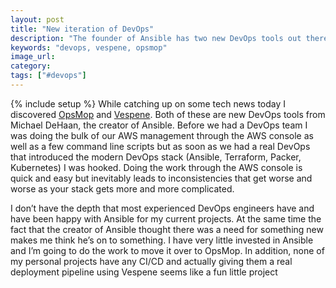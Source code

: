 ```yaml
---
layout: post
title: "New iteration of DevOps"
description: "The founder of Ansible has two new DevOps tools out there - Vespene and OpsMops - and I plan on giving them a shot in the next few weesk."
keywords: "devops, vespene, opsmop"
image_url:
category:
tags: ["#devops"]
---
```

{% include setup %}
While catching up on some tech news today I discovered [OpsMop](https://opsmop.io) and [Vespene](https://vespene.io). Both of these are new DevOps tools from Michael DeHaan, the creator of Ansible. Before we had a DevOps team I was doing the bulk of our AWS management through the AWS console as well as a few command line scripts but as soon as we had a real DevOps that introduced the modern DevOps stack (Ansible, Terraform, Packer, Kubernetes) I was hooked. Doing the work through the AWS console is quick and easy but inevitably leads to inconsistencies that get worse and worse as your stack gets more and more complicated.

I don’t have the depth that most experienced DevOps engineers have and have been happy with Ansible for my current projects. At the same time the fact that the creator of Ansible thought there was a need for something new makes me think he’s on to something. I have very little invested in Ansible and I’m going to do the work to move it over to OpsMop. In addition, none of my personal projects have any CI/CD and actually giving them a real deployment pipeline using Vespene seems like a fun little project
